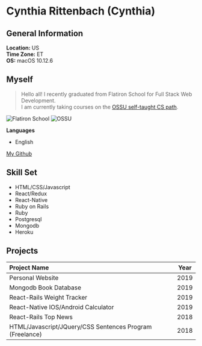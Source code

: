 # Cynthia Rittenbach (Cynthia) 

## General Information

**Location:** US  
**Time Zone:** ET  
**OS:** macOS 10.12.6  

## Myself 
> Hello all! I recently graduated from Flatiron School for Full Stack Web Development.  
> I am currently taking courses on the [OSSU self-taught CS path](https://github.com/ossu/computer-science).

![Flatiron School](https://static.spacecrafted.com/cb0d364909d24dda9229292f57656d38/i/fbd2301ca5704943ae527ffae4477ffe/1/HeFQid7LQXgcb94xoFfcAXGjoNdCp8TJdfJQL/Flatiron.png)
![OSSU](https://camo.githubusercontent.com/ab1e7ce255025d6c6b9431d43409217c21f70b6a/687474703a2f2f692e696d6775722e636f6d2f6b5959435874432e706e67)

**Languages** 
  * English 


[My Github](https://github.com/Crittenbach1)

## Skill Set

* HTML/CSS/Javascript
* React/Redux
* React-Native
* Ruby on Rails
* Ruby
* Postgresql
* Mongodb
* Heroku 

## Projects 

| Project Name   | Year         | 
| :------------- | :----------: | 
| Personal Website | 2019   | 
| Mongodb Book Database | 2019   | 
| React-Rails Weight Tracker   | 2019 | 
| React-Native IOS/Android Calculator   | 2019 | 
| React-Rails Top News   | 2018 | 
| HTML/Javascript/JQuery/CSS Sentences Program (Freelance)   | 2018 | 


